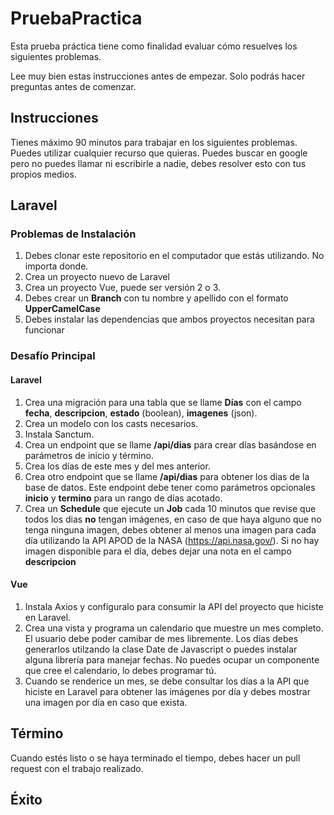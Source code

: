 # PruebaPractica

Esta prueba práctica tiene como finalidad evaluar cómo resuelves los siguientes problemas.

Lee muy bien estas instrucciones antes de empezar. Solo podrás hacer preguntas antes de comenzar.

## Instrucciones

Tienes máximo 90 minutos para trabajar en los siguientes problemas. Puedes utilizar cualquier recurso que quieras. Puedes buscar en google pero no puedes llamar ni escribirle a nadie, debes resolver esto con tus propios medios.

## Laravel

### Problemas de Instalación

1. Debes clonar este repositorio en el computador que estás utilizando. No importa donde.
2. Crea un proyecto nuevo de Laravel
3. Crea un proyecto Vue, puede ser versión 2 o 3.
4. Debes crear un **Branch** con tu nombre y apellido con el formato **UpperCamelCase**
5. Debes instalar las dependencias que ambos proyectos necesitan para funcionar

### Desafío Principal

#### Laravel

1. Crea una migración para una tabla que se llame **Días** con el campo **fecha**, **descripcion**, **estado** (boolean), **imagenes** (json).
2. Crea un modelo con los casts necesarios.
3. Instala Sanctum.
4. Crea un endpoint que se llame **/api/dias** para crear días basándose en parámetros de inicio y término.
5. Crea los días de este mes y del mes anterior.
6. Crea otro endpoint que se llame **/api/dias** para obtener los dias de la base de datos. Este endpoint debe tener como parámetros opcionales **inicio** y **termino** para un rango de días acotado.
7. Crea un **Schedule** que ejecute un **Job** cada 10 minutos que revise que todos los dias **no** tengan imágenes, en caso de que haya alguno que no tenga ninguna imagen, debes obtener al menos una imagen para cada día utilizando la API APOD de la NASA (https://api.nasa.gov/). Si no hay imagen disponible para el día, debes dejar una nota en el campo **descripcion**

#### Vue

1. Instala Axios y configuralo para consumir la API del proyecto que hiciste en Laravel.
2. Crea una vista y programa un calendario que muestre un mes completo. El usuario debe poder camibar de mes libremente. Los días debes generarlos utilzando la clase Date de Javascript o puedes instalar alguna librería para manejar fechas. No puedes ocupar un componente que cree el calendario, lo debes programar tú.
3. Cuando se renderice un mes, se debe consultar los días a la API que hiciste en Laravel para obtener las imágenes por día y debes mostrar una imagen por día en caso que exista.

## Término

Cuando estés listo o se haya terminado el tiempo, debes hacer un pull request con el trabajo realizado.

## Éxito
